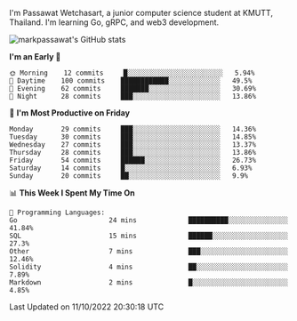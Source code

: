 
I'm Passawat Wetchasart, a junior computer science student at KMUTT, Thailand. I'm learning Go, gRPC, and web3 development.


![markpassawat's GitHub stats](https://github-readme-stats.vercel.app/api?username=markpassawat&show_icons=true&theme=radical)

<!--START_SECTION:waka-->
**I'm an Early 🐤** 

```text
🌞 Morning    12 commits     █░░░░░░░░░░░░░░░░░░░░░░░░   5.94% 
🌆 Daytime    100 commits    ████████████░░░░░░░░░░░░░   49.5% 
🌃 Evening    62 commits     ███████░░░░░░░░░░░░░░░░░░   30.69% 
🌙 Night      28 commits     ███░░░░░░░░░░░░░░░░░░░░░░   13.86%

```
📅 **I'm Most Productive on Friday** 

```text
Monday       29 commits     ███░░░░░░░░░░░░░░░░░░░░░░   14.36% 
Tuesday      30 commits     ███░░░░░░░░░░░░░░░░░░░░░░   14.85% 
Wednesday    27 commits     ███░░░░░░░░░░░░░░░░░░░░░░   13.37% 
Thursday     28 commits     ███░░░░░░░░░░░░░░░░░░░░░░   13.86% 
Friday       54 commits     ██████░░░░░░░░░░░░░░░░░░░   26.73% 
Saturday     14 commits     █░░░░░░░░░░░░░░░░░░░░░░░░   6.93% 
Sunday       20 commits     ██░░░░░░░░░░░░░░░░░░░░░░░   9.9%

```


📊 **This Week I Spent My Time On** 

```text
💬 Programming Languages: 
Go                       24 mins             ██████████░░░░░░░░░░░░░░░   41.84% 
SQL                      15 mins             ██████░░░░░░░░░░░░░░░░░░░   27.3% 
Other                    7 mins              ███░░░░░░░░░░░░░░░░░░░░░░   12.46% 
Solidity                 4 mins              ██░░░░░░░░░░░░░░░░░░░░░░░   7.89% 
Markdown                 2 mins              █░░░░░░░░░░░░░░░░░░░░░░░░   4.85%

```


 Last Updated on 11/10/2022 20:30:18 UTC
<!--END_SECTION:waka-->

<!--
**markpassawat/markpassawat** is a ✨ _special_ ✨ repository because its `README.md` (this file) appears on your GitHub profile.

Here are some ideas to get you started:

- 🔭 I’m currently working on ...
- 🌱 I’m currently learning ...
- 👯 I’m looking to collaborate on ...
- 🤔 I’m looking for help with ...
- 💬 Ask me about ...
- 📫 How to reach me: ...
- 😄 Pronouns: He/Him
- ⚡ Fun fact: ...
-->
